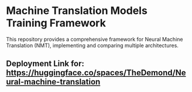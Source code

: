 # Machine Translation Models Training Framework
This repository provides a comprehensive framework for Neural Machine Translation (NMT), implementing and comparing multiple architectures.

## Deployment Link for: https://huggingface.co/spaces/TheDemond/Neural-machine-translation

